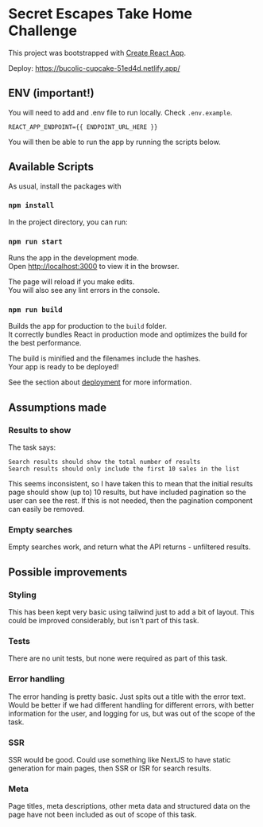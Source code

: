 # Secret Escapes Take Home Challenge

This project was bootstrapped with [Create React App](https://github.com/facebook/create-react-app).

Deploy: https://bucolic-cupcake-51ed4d.netlify.app/

## ENV (important!)

You will need to add and .env file to run locally. Check `.env.example`.

```
REACT_APP_ENDPOINT={{ ENDPOINT_URL_HERE }}
```

You will then be able to run the app by running the scripts below.

## Available Scripts

As usual, install the packages with

### `npm install`

In the project directory, you can run:

### `npm run start`

Runs the app in the development mode.\
Open [http://localhost:3000](http://localhost:3000) to view it in the browser.

The page will reload if you make edits.\
You will also see any lint errors in the console.


### `npm run build`

Builds the app for production to the `build` folder.\
It correctly bundles React in production mode and optimizes the build for the best performance.

The build is minified and the filenames include the hashes.\
Your app is ready to be deployed!

See the section about [deployment](https://facebook.github.io/create-react-app/docs/deployment) for more information.


## Assumptions made

### Results to show

The task says:

```
Search results should show the total number of results
Search results should only include the first 10 sales in the list
```

This seems inconsistent, so I have taken this to mean that the initial results page should show (up to) 10 results, but have included pagination so the user can see the rest. If this is not needed, then the pagination component can easily be removed.

### Empty searches

Empty searches work, and return what the API returns - unfiltered results.

## Possible improvements

### Styling

This has been kept very basic using tailwind just to add a bit of layout. This could be improved considerably, but isn't part of this task.

### Tests

There are no unit tests, but none were required as part of this task.

### Error handling

The error handing is pretty basic. Just spits out a title with the error text. Would be better if we had different handling for different errors, with better information for the user, and logging for us, but was out of the scope of the task.

### SSR

SSR would be good. Could use something like NextJS to have static generation for main pages, then SSR or ISR for search results.


### Meta

Page titles, meta descriptions, other meta data and structured data on the page have not been included as out of scope of this task.
